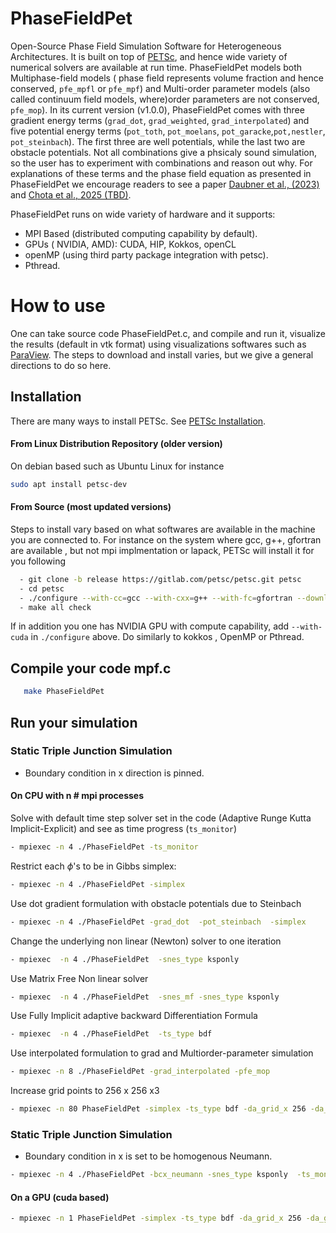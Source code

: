 # PhaseFieldPet
Open-Source Phase Field Simulation Software for Heterogeneous Architectures. It is built on top of [PETSc](https://petsc.org/release/), and hence wide variety of numerical solvers are available at run time. PhaseFieldPet models both Multiphase-field models ( phase field represents volume fraction and hence conserved, `pfe_mpfl` or `pfe_mpf`) and  Multi-order parameter models (also called continuum field models, where)order parameters are not conserved, `pfe_mop`).
In its current version (v1.0.0), PhaseFieldPet comes with three gradient energy terms (`grad_dot`, `grad_weighted`, `grad_interpolated`) and five potential energy terms (`pot_toth`, `pot_moelans`, `pot_garacke`,`pot,nestler`, `pot_steinbach`). The first three are well potentials, while the last two are obstacle potentials.  Not all combinations give a phsicaly sound simulation, so the user has to experiment with combinations and reason out why. For explanations of these terms and the phase field equation as presented in PhaseFieldPet we encourage readers to see a paper [Daubner et al., (2023)](https://doi.org/10.1016/j.commatsci.2022.111995) and [Chota et al., 2025 (TBD)](https://joss.theoj.org/papers/TBD).

PhaseFieldPet runs on wide variety of hardware and it supports:
   - MPI Based (distributed computing capability by default).
   - GPUs ( NVIDIA, AMD): CUDA, HIP, Kokkos, openCL
   - openMP (using third party package integration with petsc).
   - Pthread.

# How to use
  One can take  source code PhaseFieldPet.c, and compile and run it, visualize the results (default in vtk format) using visualizations softwares such as [ParaView](https://www.paraview.org/). The steps to download and install varies, but we give a general directions to do so here.

## Installation
There are many ways to install PETSc. See [PETSc Installation](https://petsc.org/release/install/).
#### From Linux Distribution Repository (older version)
On debian based such as Ubuntu Linux for instance
  ```bash
  sudo apt install petsc-dev
  ```
#### From Source (most updated versions)
Steps to install vary based on what softwares are available in the machine you are connected to. For instance on the system where gcc, g++, gfortran  are available , but not mpi implmentation or lapack, PETSc will install it for you following
```bash
  - git clone -b release https://gitlab.com/petsc/petsc.git petsc
  - cd petsc
  - ./configure --with-cc=gcc --with-cxx=g++ --with-fc=gfortran --download-mpich --download-fblaslapack
  - make all check
```
If in addition you one has NVIDIA GPU with compute capability, add `--with-cuda`  in `./configure` above. Do similarly to kokkos , OpenMP or Pthread.


## Compile your code mpf.c
  ```bash
     make PhaseFieldPet
  ```

## Run your simulation
### Static Triple Junction Simulation
- Boundary condition in x direction is pinned.
#### On CPU with n # mpi processes
Solve with default time step solver set in the code (Adaptive Runge Kutta Implicit-Explicit) and see as time progress (`ts_monitor`)
  ```bash
- mpiexec -n 4 ./PhaseFieldPet -ts_monitor
  ```
Restrict each $\phi$'s to be in Gibbs simplex:
  ```bash
- mpiexec -n 4 ./PhaseFieldPet -simplex
  ```
Use dot gradient formulation with obstacle potentials due to Steinbach 
 ```bash
 - mpiexec -n 4 ./PhaseFieldPet -grad_dot  -pot_steinbach  -simplex
  ```
Change the underlying non linear  (Newton) solver  to one iteration
```bash
- mpiexec  -n 4 ./PhaseFieldPet  -snes_type ksponly
 ```
Use Matrix Free Non linear solver
```bash
- mpiexec  -n 4 ./PhaseFieldPet  -snes_mf -snes_type ksponly
 ```
Use Fully Implicit adaptive backward Differentiation Formula
```bash
- mpiexec  -n 4 ./PhaseFieldPet  -ts_type bdf 
 ```
Use interpolated formulation to grad and Multiorder-parameter simulation
```bash
- mpiexec -n 8 ./PhaseFieldPet -grad_interpolated -pfe_mop
 ```

Increase grid points to 256 x 256 x3
```bash
- mpiexec -n 80 PhaseFieldPet -simplex -ts_type bdf -da_grid_x 256 -da_grid_y 256
 ```
### Static Triple Junction Simulation
- Boundary condition in x is set to be homogenous Neumann.
```bash
- mpiexec -n 4 ./PhaseFieldPet -bcx_neumann -snes_type ksponly  -ts_monitor
```
#### On a GPU (cuda based)
  ```bash
- mpiexec -n 1 PhaseFieldPet -simplex -ts_type bdf -da_grid_x 256 -da_grid_y 256 -dm_mat_type aijcusparse -dm_vec_type cuda
  ```


